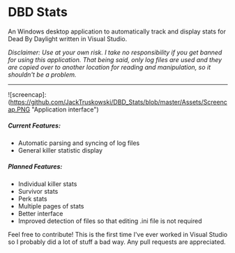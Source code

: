 # DBD Stats
An Windows desktop application to automatically track and display stats for Dead By Daylight written in Visual Studio.

*Disclaimer:  Use at your own risk. I take no responsibility if you get banned for using this application. That being said, only log files are used and they are copied over to another location for reading and manipulation, so it shouldn't be a problem.*

---

![screencap]: (https://github.com/JackTruskowski/DBD_Stats/blob/master/Assets/Screencap.PNG "Application interface")

##### Current Features:

- Automatic parsing and syncing of log files 
- General killer statistic display

##### Planned Features:
- Individual killer stats
- Survivor stats
- Perk stats
- Multiple pages of stats
- Better interface
- Improved detection of files so that editing .ini file is not required

Feel free to contribute! This is the first time I've ever worked in Visual Studio so I probably did a lot of stuff a bad way. Any pull requests are appreciated.

